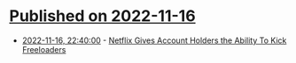 # [Published on 2022-11-16](index.md)

* [2022-11-16, 22:40:00](https://it.slashdot.org/story/22/11/16/2157229/netflix-gives-account-holders-the-ability-to-kick-freeloaders?utm_source=rss1.0mainlinkanon&utm_medium=feed) - [Netflix Gives Account Holders the Ability To Kick Freeloaders](https://it.slashdot.org/story/22/11/16/2157229/netflix-gives-account-holders-the-ability-to-kick-freeloaders?utm_source=rss1.0mainlinkanon&utm_medium=feed)
